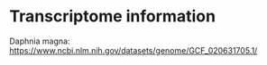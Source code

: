 # Transcriptome information
Daphnia magna: https://www.ncbi.nlm.nih.gov/datasets/genome/GCF_020631705.1/

